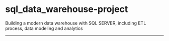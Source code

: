 # sql_data_warehouse-project
Building a modern data warehouse with SQL SERVER, including ETL process, data modeling and analytics

---
